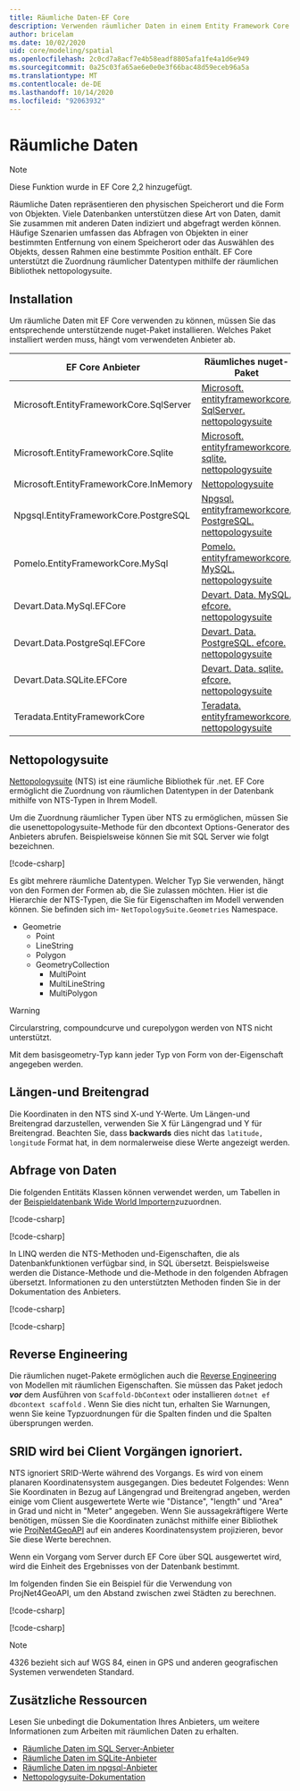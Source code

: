 ```yaml
---
title: Räumliche Daten-EF Core
description: Verwenden räumlicher Daten in einem Entity Framework Core Modell
author: bricelam
ms.date: 10/02/2020
uid: core/modeling/spatial
ms.openlocfilehash: 2c0cd7a8acf7e4b58eadf8805afa1fe4a1d6e949
ms.sourcegitcommit: 0a25c03fa65ae6e0e0e3f66bac48d59eceb96a5a
ms.translationtype: MT
ms.contentlocale: de-DE
ms.lasthandoff: 10/14/2020
ms.locfileid: "92063932"
---
```

# <a name="spatial-data"></a>Räumliche Daten

> [!NOTE]
> Diese Funktion wurde in EF Core 2,2 hinzugefügt.

Räumliche Daten repräsentieren den physischen Speicherort und die Form von Objekten. Viele Datenbanken unterstützen diese Art von Daten, damit Sie zusammen mit anderen Daten indiziert und abgefragt werden können. Häufige Szenarien umfassen das Abfragen von Objekten in einer bestimmten Entfernung von einem Speicherort oder das Auswählen des Objekts, dessen Rahmen eine bestimmte Position enthält. EF Core unterstützt die Zuordnung räumlicher Datentypen mithilfe der räumlichen Bibliothek nettopologysuite.

## <a name="installing"></a>Installation

Um räumliche Daten mit EF Core verwenden zu können, müssen Sie das entsprechende unterstützende nuget-Paket installieren. Welches Paket installiert werden muss, hängt vom verwendeten Anbieter ab.

EF Core Anbieter                        | Räumliches nuget-Paket
--------------------------------------- | ---------------------
Microsoft.EntityFrameworkCore.SqlServer | [Microsoft. entityframeworkcore. SqlServer. nettopologysuite](https://www.nuget.org/packages/Microsoft.EntityFrameworkCore.SqlServer.NetTopologySuite)
Microsoft.EntityFrameworkCore.Sqlite    | [Microsoft. entityframeworkcore. sqlite. nettopologysuite](https://www.nuget.org/packages/Microsoft.EntityFrameworkCore.Sqlite.NetTopologySuite)
Microsoft.EntityFrameworkCore.InMemory  | [Nettopologysuite](https://www.nuget.org/packages/NetTopologySuite)
Npgsql.EntityFrameworkCore.PostgreSQL   | [Npgsql. entityframeworkcore. PostgreSQL. nettopologysuite](https://www.nuget.org/packages/Npgsql.EntityFrameworkCore.PostgreSQL.NetTopologySuite)
Pomelo.EntityFrameworkCore.MySql        | [Pomelo. entityframeworkcore. MySQL. nettopologysuite](https://www.nuget.org/packages/Pomelo.EntityFrameworkCore.MySql.NetTopologySuite)
Devart.Data.MySql.EFCore                | [Devart. Data. MySQL. efcore. nettopologysuite](https://www.nuget.org/packages/Devart.Data.MySql.EFCore.NetTopologySuite)
Devart.Data.PostgreSql.EFCore           | [Devart. Data. PostgreSQL. efcore. nettopologysuite](https://www.nuget.org/packages/Devart.Data.PostgreSql.EFCore.NetTopologySuite)
Devart.Data.SQLite.EFCore               | [Devart. Data. sqlite. efcore. nettopologysuite](https://www.nuget.org/packages/Devart.Data.SQLite.EFCore.NetTopologySuite)
Teradata.EntityFrameworkCore            | [Teradata. entityframeworkcore. nettopologysuite](https://www.nuget.org/packages/Teradata.EntityFrameworkCore.NetTopologySuite)

## <a name="nettopologysuite"></a>Nettopologysuite

[Nettopologysuite](https://nettopologysuite.github.io/NetTopologySuite/) (NTS) ist eine räumliche Bibliothek für .net. EF Core ermöglicht die Zuordnung von räumlichen Datentypen in der Datenbank mithilfe von NTS-Typen in Ihrem Modell.

Um die Zuordnung räumlicher Typen über NTS zu ermöglichen, müssen Sie die usenettopologysuite-Methode für den dbcontext Options-Generator des Anbieters abrufen. Beispielsweise können Sie mit SQL Server wie folgt bezeichnen.

[!code-csharp[](../../../samples/core/Spatial/SqlServer/Models/WideWorldImportersContext.cs?name=snippet_UseNetTopologySuite)]

Es gibt mehrere räumliche Datentypen. Welcher Typ Sie verwenden, hängt von den Formen der Formen ab, die Sie zulassen möchten. Hier ist die Hierarchie der NTS-Typen, die Sie für Eigenschaften im Modell verwenden können. Sie befinden sich im- `NetTopologySuite.Geometries` Namespace.

* Geometrie
  * Point
  * LineString
  * Polygon
  * GeometryCollection
    * MultiPoint
    * MultiLineString
    * MultiPolygon

> [!WARNING]
> Circularstring, compoundcurve und curepolygon werden von NTS nicht unterstützt.

Mit dem basisgeometry-Typ kann jeder Typ von Form von der-Eigenschaft angegeben werden.

## <a name="longitude-and-latitude"></a>Längen-und Breitengrad

Die Koordinaten in den NTS sind X-und Y-Werte. Um Längen-und Breitengrad darzustellen, verwenden Sie X für Längengrad und Y für Breitengrad. Beachten Sie, dass **backwards** dies nicht das `latitude, longitude` Format hat, in dem normalerweise diese Werte angezeigt werden.

## <a name="querying-data"></a>Abfrage von Daten

Die folgenden Entitäts Klassen können verwendet werden, um Tabellen in der [Beispieldatenbank Wide World Importern](https://go.microsoft.com/fwlink/?LinkID=800630)zuzuordnen.

[!code-csharp[](../../../samples/core/Spatial/SqlServer/Models/City.cs?name=snippet_City)]

[!code-csharp[](../../../samples/core/Spatial/SqlServer/Models/Country.cs?name=snippet_Country)]

In LINQ werden die NTS-Methoden und-Eigenschaften, die als Datenbankfunktionen verfügbar sind, in SQL übersetzt. Beispielsweise werden die Distance-Methode und die-Methode in den folgenden Abfragen übersetzt. Informationen zu den unterstützten Methoden finden Sie in der Dokumentation des Anbieters.

[!code-csharp[](../../../samples/core/Spatial/SqlServer/Program.cs?name=snippet_Distance)]

[!code-csharp[](../../../samples/core/Spatial/SqlServer/Program.cs?name=snippet_Contains)]

## <a name="reverse-engineering"></a>Reverse Engineering

Die räumlichen nuget-Pakete ermöglichen auch die [Reverse Engineering](xref:core/managing-schemas/scaffolding) von Modellen mit räumlichen Eigenschaften. Sie müssen das Paket jedoch ***vor*** dem Ausführen von `Scaffold-DbContext` oder installieren `dotnet ef dbcontext scaffold` . Wenn Sie dies nicht tun, erhalten Sie Warnungen, wenn Sie keine Typzuordnungen für die Spalten finden und die Spalten übersprungen werden.

## <a name="srid-ignored-during-client-operations"></a>SRID wird bei Client Vorgängen ignoriert.

NTS ignoriert SRID-Werte während des Vorgangs. Es wird von einem planaren Koordinatensystem ausgegangen. Dies bedeutet Folgendes: Wenn Sie Koordinaten in Bezug auf Längengrad und Breitengrad angeben, werden einige vom Client ausgewertete Werte wie "Distance", "length" und "Area" in Grad und nicht in "Meter" angegeben. Wenn Sie aussagekräftigere Werte benötigen, müssen Sie die Koordinaten zunächst mithilfe einer Bibliothek wie [ProjNet4GeoAPI](https://github.com/NetTopologySuite/ProjNet4GeoAPI) auf ein anderes Koordinatensystem projizieren, bevor Sie diese Werte berechnen.

Wenn ein Vorgang vom Server durch EF Core über SQL ausgewertet wird, wird die Einheit des Ergebnisses von der Datenbank bestimmt.

Im folgenden finden Sie ein Beispiel für die Verwendung von ProjNet4GeoAPI, um den Abstand zwischen zwei Städten zu berechnen.

[!code-csharp[](../../../samples/core/Spatial/Projections/GeometryExtensions.cs?name=snippet_GeometryExtensions)]

[!code-csharp[](../../../samples/core/Spatial/Projections/Program.cs?name=snippet_ProjectTo)]

> [!NOTE]
> 4326 bezieht sich auf WGS 84, einen in GPS und anderen geografischen Systemen verwendeten Standard.

## <a name="additional-resources"></a>Zusätzliche Ressourcen

Lesen Sie unbedingt die Dokumentation Ihres Anbieters, um weitere Informationen zum Arbeiten mit räumlichen Daten zu erhalten.

* [Räumliche Daten im SQL Server-Anbieter](xref:core/providers/sql-server/spatial)
* [Räumliche Daten im SQLite-Anbieter](xref:core/providers/sqlite/spatial)
* [Räumliche Daten im npgsql-Anbieter](https://www.npgsql.org/efcore/mapping/nts.html)
* [Nettopologysuite-Dokumentation](https://nettopologysuite.github.io/NetTopologySuite/)
